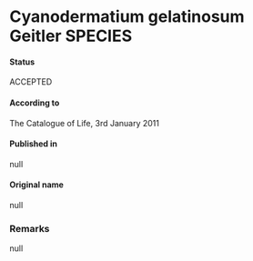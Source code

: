 # Cyanodermatium gelatinosum Geitler SPECIES

#### Status
ACCEPTED

#### According to
The Catalogue of Life, 3rd January 2011

#### Published in
null

#### Original name
null

### Remarks
null